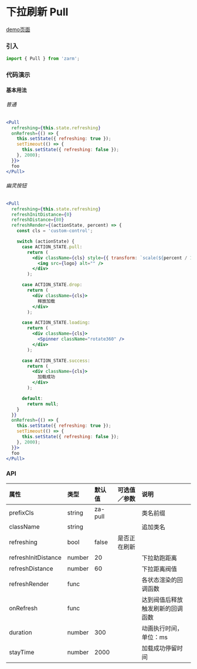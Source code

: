 # 下拉刷新 Pull

[demo页面](https://zhongantecheng.github.io/zarm/#/pull)

### 引入

```js
import { Pull } from 'zarm';
```

### 代码演示

#### 基本用法

###### 普通
```jsx
<Pull
  refreshing={this.state.refreshing}
  onRefresh={() => {
    this.setState({ refreshing: true });
    setTimeout(() => {
      this.setState({ refreshing: false });
    }, 2000);
  }}>
  foo
</Pull>
```

###### 幽灵按钮
```jsx
<Pull
  refreshing={this.state.refreshing}
  refreshInitDistance={0}
  refreshDistance={80}
  refreshRender={(actionState, percent) => {
    const cls = 'custom-control';

    switch (actionState) {
      case ACTION_STATE.pull:
        return (
          <div className={cls} style={{ transform: `scale(${percent / 100})` }}>
            <img src={logo} alt="" />
          </div>
        );

      case ACTION_STATE.drop:
        return (
          <div className={cls}>
            释放加载
          </div>
        );

      case ACTION_STATE.loading:
        return (
          <div className={cls}>
            <Spinner className="rotate360" />
          </div>
        );

      case ACTION_STATE.success:
        return (
          <div className={cls}>
            加载成功
          </div>
        );

      default:
        return null;
    }
  }}
  onRefresh={() => {
    this.setState({ refreshing: true });
    setTimeout(() => {
      this.setState({ refreshing: false });
    }, 2000);
  }}>
  foo
</Pull>
```


### API

| 属性 | 类型 | 默认值 | 可选值／参数 | 说明 |
| :--- | :--- | :--- | :--- | :--- |
| prefixCls | string | za-pull | | 类名前缀 |
| className | string | | | 追加类名 |
| refreshing | bool | false | 是否正在刷新 |
| refreshInitDistance | number | 20 | | 下拉助跑距离 |
| refreshDistance | number | 60 | | 下拉距离阀值 |
| refreshRender | func | | | 各状态渲染的回调函数 |
| onRefresh | func | | | 达到阀值后释放触发刷新的回调函数 |
| duration | number | 300 | | 动画执行时间，单位：ms |
| stayTime | number | 2000 | | 加载成功停留时间 |



